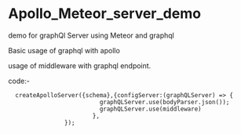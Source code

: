 # Apollo_Meteor_server_demo
demo for graphQl Server using Meteor and graphql

Basic usage of graphql with apollo


usage of middleware with graphql endpoint.

code:- 

      createApolloServer({schema},{configServer:(graphQLServer) => {
                              graphQLServer.use(bodyParser.json()); 
                              graphQLServer.use(middleware)
                            },
                    });
 
